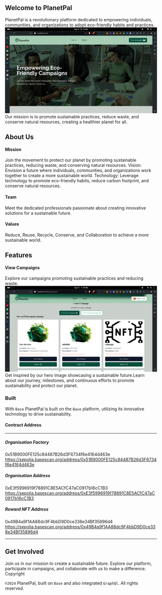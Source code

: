 ## Welcome to PlanetPal

PlanetPal is a revolutionary platform dedicated to empowering individuals, communities, and organizations to adopt eco-friendly habits and practices.
<img src="./PlanetPalImages/home.png"/>
Our mission is to promote sustainable practices, reduce waste, and conserve natural resources, creating a healthier planet for all.

## About Us

#### Mission

Join the movement to protect our planet by promoting sustainable practices, reducing waste, and conserving natural resources.
Vision: Envision a future where individuals, communities, and organizations work together to create a more sustainable world.
Technology: Leverage technology to promote eco-friendly habits, reduce carbon footprint, and conserve natural resources.

#### Team

Meet the dedicated professionals passionate about creating innovative solutions for a sustainable future.

#### Values

Reduce, Reuse, Recycle, Conserve, and Collaboration to achieve a more sustainable world.

## Features

#### View Campaigns

Explore our campaigns promoting sustainable practices and reducing waste.
<img src="./PlanetPalImages/campaign.png"/>
Get inspired by our hero image showcasing a sustainable future.Learn about our journey, milestones, and continuous efforts to promote sustainability and protect our planet.

### Built

With `Base` PlanetPal is built on the `Base` platform, utilizing its innovative technology to drive sustainability.

#### Contract Address

---

##### Organisation Factory

0x51B9000FE125c84487B26d3F6734f6e4164d463e
https://sepolia.basescan.org/address/0x51B9000FE125c84487B26d3F6734f6e4164d463e

##### Organisation Address

0xE3f5996919f78891C8E5ACfC47aC0917b16cC1B3
https://sepolia.basescan.org/address/0xE3f5996919f78891C8E5ACfC47aC0917b16cC1B3

##### Reward NFT Address

0x49B4a9f1AA88dc9F4bbD9D0ce338e34Bf35896d4
https://sepolia.basescan.org/address/0x49B4a9f1AA88dc9F4bbD9D0ce338e34Bf35896d4

---

## Get Involved

Join us in our mission to create a sustainable future. Explore our platform, participate in campaigns, and collaborate with us to make a difference.
Copyright

`©2024` PlanetPal, built on `Base` and also integrated `GraphQl`. All rights reserved.
